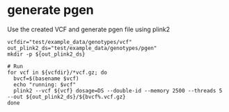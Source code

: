 # generate pgen
Use the created VCF and generate pgen file using plink2

```
vcfdir="test/example_data/genotypes/vcf"
out_plink2_ds="test/example_data/genotypes/pgen"
mkdir -p ${out_plink2_ds}

# Run
for vcf in ${vcfdir}/*vcf.gz; do
  bvcf=$(basename $vcf)
  echo "running: $vcf"
  plink2 --vcf ${vcf} dosage=DS --double-id --memory 2500 --threads 5 --out ${out_plink2_ds}/${bvcf%.vcf.gz}
done

```


